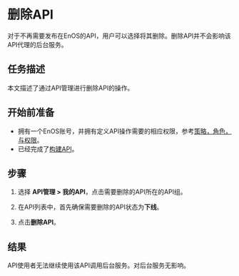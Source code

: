 # 删除API

对于不再需要发布在EnOS的API，用户可以选择将其删除。删除API并不会影响该API代理的后台服务。

## 任务描述

本文描述了通过API管理进行删除API的操作。

## 开始前准备

- 拥有一个EnOS账号，并拥有定义API操作需要的相应权限，参考[策略，角色，与权限](/docs/enos/zh_CN/2.0.9/iam/concept/access_policy.html)。
- 已经完成了[构建API](creating_api)。

## 步骤

1. 选择 **API管理 > 我的API**，点击需要删除的API所在的API组。

2. 在API列表中，首先确保需要删除的API状态为**下线**。

3. 点击**删除API**。

## 结果

API使用者无法继续使用该API调用后台服务。对后台服务无影响。
